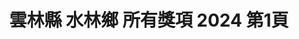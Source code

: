 ---
title: "雲林縣 水林鄉 所有獎項 2024 第1頁"
description: "雲林縣 水林鄉 所有獎項 2024 獲獎餐廳 第1頁"
keywords:
  - 美食競賽
  - 台灣美食
  - 美食精選
datePublished: "2025-06-30"
dateModified: "2025-07-04"
city: "雲林縣"
district: "水林鄉"
award: "所有獎項"
year: "2024"
page: 1
count: 1

restaurants:
  - name: "蔦松客棧"
    city: "雲林縣"
    district: "水林鄉"
    address: "雲林縣水林鄉蔦松路8號"
    phone: "0935114228"
    geo: "23.51964688200378, 120.23084349051639"
    link: "雲林縣/水林鄉/蔦松客棧"
    google_map: "https://maps.app.goo.gl/gdbKHR1MNyWigvdTA"
    footinder: "https://footinder.com.tw/%E9%9B%B2%E6%9E%97%E7%B8%A3%E6%B0%B4%E6%9E%97%E9%84%89/2153/"
    award:
    - name: "500盤"
      year: "2024"
---